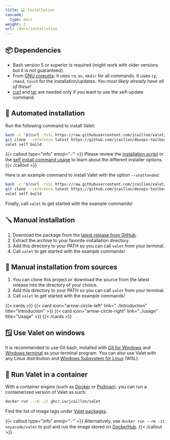 ```yaml
---
title: 💻 Installation
cascade:
  type: docs
weight: 2
url: /docs/installation
---
```


## 📦 Dependencies

- Bash version 5 or superior is required (might work with older versions but it is not guaranteed).
- From [GNU coreutils][gnu-core-utils]: it uses `rm`, `mv`, `mkdir` for all commands. It uses `cp`, `chmod`, `touch` for the installation/updates. *You most likely already have all of these!*
- [curl][curl] and [tar][tar] are needed only if you want to use the self-update command.

## 🚚 Automated installation

Run the following command to install Valet:

```bash
bash -c "$(curl -fsSL https://raw.githubusercontent.com/jcaillon/valet/latest/valet.d/commands.d/self-install.sh)"
git clone --reference latest https://github.com/jcaillon/devops-toolbox ~/.valet/devops-toolbox
valet self build
```

{{< callout type="info" emoji="💡" >}}
Please review the [installation script][selfInstallScriptLink] or the [self install command usage][selfInstallCommandUsageLink] to learn about the different installer options.
{{< /callout >}}

Here is an example command to install Valet with the option `--unattended`:

```bash
bash -c "$(curl -fsSL https://raw.githubusercontent.com/jcaillon/valet/latest/valet.d/commands.d/self-install.sh)" -s --unattended
git clone --reference latest https://github.com/jcaillon/devops-toolbox ~/.valet/devops-toolbox
valet self build
```

Finally, call `valet` to get started with the example commands!

## 🪛 Manual installation

1. Download the package from the [latest release from GitHub][latest-release].
2. Extract the archive to your favorite installation directory.
3. Add this directory to your PATH so you can call `valet` from your terminal.
4. Call `valet` to get started with the example commands!

## 🔨 Manual installation from sources

1. You can clone this project or download the source from the latest release into the directory of your choice.
2. Add this directory to your PATH so you can call `valet` from your terminal.
3. Call `valet` to get started with the example commands!

{{< cards >}}
  {{< card icon="arrow-circle-left" link="../introduction" title="Introduction" >}}
  {{< card icon="arrow-circle-right" link="../usage" title="Usage" >}}
{{< /cards >}}

## 🪟 Use Valet on windows

It is recommended to use Git bash, installed with [Git for Windows][git-for-windows-link] and [Windows terminal][windows-terminal-link] as your terminal program. You can also use Valet with any Linux distribution and [Windows Subsystem for Linux][wsl-installation-link] (WSL).

## 🐋 Run Valet in a container

With a container engine (such as [Docker][docker] or [Podman][podman]), you can run a containerized version of Valet as such:

```bash
docker run --rm -it ghcr.io/jcaillon/valet
```

Find the list of image tags under [Valet packages][valetImageTagsLink].

{{< callout type="info" emoji="💡" >}}
Alternatively, use `docker run --rm -it noyacode/valet` to pull and run the image stored on [DockerHub][dockerHubLink].
{{< /callout >}}

[curl]: https://curl.se/
[tar]: https://www.gnu.org/software/tar/
[latest-release]: https://github.com/jcaillon/valet/releases/latest
[gnu-core-utils]: https://www.gnu.org/software/coreutils/
[git-for-windows-link]: https://gitforwindows.org/
[wsl-installation-link]: https://learn.microsoft.com/en-us/windows/wsl/install
[windows-terminal-link]: https://github.com/microsoft/terminal
[selfInstallScriptLink]: https://github.com/jcaillon/valet/blob/latest/valet.d/commands.d/self-install.sh
[selfInstallCommandUsageLink]: https://github.com/jcaillon/valet/blob/latest/tests.d/1106-self-update/results.approved.md
[docker]: https://www.docker.com/
[podman]: https://podman.io/
[dockerHubLink]: https://hub.docker.com
[valetImageTagsLink]: https://github.com/jcaillon/valet/pkgs/container/valet